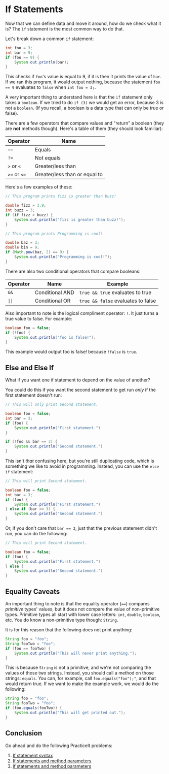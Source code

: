 # If Statements
Now that we can define data and move it around, how do we check what it is? The `if` statement is the most common way to do that.

Let's break down a common `if` statement:
```java
int foo = 3;
int bar = 9;
if (foo == 9) {
	System.out.println(bar);
}
```

This checks if `foo`'s value is equal to 9, if it is then it prints the value of `bar`. If we ran this program, it would output nothing, because the statement `foo == 9` evaluates to `false` when `int foo = 3;`.

A very important thing to understand here is that the `if` statement only takes a `boolean`. If we tried to do `if (3)` we would get an error, because 3 is not a `boolean`. (If you recall, a boolean is a data type that can only be true or false).

There are a few operators that compare values and "return" a boolean (they are **not** methods though). Here's a table of them (they should look familiar):

| Operator | Name |
| -------- | ---- |
| `==` | Equals |
| `!=` | Not equals |
| `>` or `<` | Greater/less than |
| `>=` or `<=` | Greater/less than or equal to |

Here's a few examples of these:

```java
// This program prints fizz is greater than buzz!

double fizz = 3.9;
int buzz = 3;
if (if fizz > buzz) {
	System.out.println("fizz is greater than buzz!");
}
```

```java
// This program prints Programming is cool!

double baz = 3;
double bin = 9;
if (Math.pow(baz, 2) == 9) {
	System.out.println("Programming is cool!");
}
```

There are also two conditional operators that compare booleans:

| Operator | Name | Example |
| -------- | ---- | ------- |
| `&&` | Conditional AND | `true && true` evaluates to true |
| `\|\|` | Conditional OR | `true && false` evaluates to false |

Also important to note is the logical compliment operator: `!`. It just turns a true value to false. For example:

```java
boolean foo = false;
if (!foo) {
	System.out.println("foo is false!");
}
```

This example would output foo is false! because `!false` is `true`.

## Else and Else If
What if you want one if statement to depend on the value of another?

You could do this if you want the second statement to get run _only_ if the first statement doesn't run:

```java
// This will only print Second statement.

boolean foo = false;
int bar = 3;
if (foo) {
	System.out.println("First statement.")
}

if (!foo && bar == 3) {
	System.out.println("Second statement.")
}
```

This isn't _that_ confusing here, but you're still duplicating code, which is something we like to avoid in programming. Instead, you can use the `else if` statement:

```java
// This will print Second statement.

boolean foo = false;
int bar = 3;
if (foo) {
	System.out.println("First statement.")
} else if (bar == 3) {
	System.out.println("Second statement.")
}
```

Or, if you don't care that `bar == 3`, just that the previous statement didn't run, you can do the following:

```java
// This will print Second statement.

boolean foo = false;
if (foo) {
	System.out.println("First statement.")
} else {
	System.out.println("Second statement.")
}
```

## Equality Caveats
An important thing to note is that the equality operator (`==`) compares _primitive_ types' values, but it does not compare the value of non-primitive types. Primitive types all start with lower case letters: `int`, `double`, `boolean`, etc. You do know a non-primitive type though: `String`.

It is for this reason that the following does not print anything:

```java
String foo = "foo";
String fooTwo = "foo";
if (foo == fooTwo) {
	System.out.println("This will never print anything.");
}
```

This is because `String` is not a primitive, and we're not comparing the values of those two strings. Instead, you should call a method on those strings: `equals`. You can, for example, call `foo.equals("foo");"`, and that would return true. If we want to make the example work, we would do the following:

```java
String foo = "foo";
String fooTwo = "foo";
if (foo.equals(fooTwo)) {
	System.out.println("This will get printed out.");
}
```

## Conclusion
Go ahead and do the  following PracticeIt problems:
 1. [If statement syntax](https://practiceit.cs.washington.edu/problem/view/bjp4/chapter4/s3%2DifStatementSyntax)
 2. [If statements and method parameters](https://practiceit.cs.washington.edu/problem/view/bjp4/chapter4/s6%2DifElseMystery2)
 3. [if statements and method parameters](https://practiceit.cs.washington.edu/problem/view/bjp4/chapter4/s6%2DifElseMystery2)
